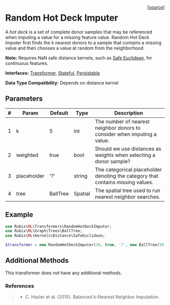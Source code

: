 <span style="float:right;"><a href="https://github.com/RubixML/ML/blob/master/src/Transformers/RandomHotDeckImputer.php">[source]</a></span>

# Random Hot Deck Imputer
A *hot deck* is a set of complete donor samples that may be referenced when imputing a value for a missing feature value. Random Hot Deck Imputer first finds the k nearest donors to a sample that contains a missing value and then chooses a value at random from the neighborhood.

**Note:** Requires NaN safe distance kernels, such as [Safe Euclidean](../kernels/distance/safe-euclidean.md), for continuous features.

**Interfaces:** [Transformer](api.md#transformers), [Stateful](api.md#stateful), [Persistable](../persistable.md)

**Data Type Compatibility:** Depends on distance kernel

## Parameters
| # | Param | Default | Type | Description |
|---|---|---|---|---|
| 1 | k | 5 | int | The number of nearest neighbor donors to consider when imputing a value. |
| 2 | weighted | true | bool | Should we use distances as weights when selecting a donor sample? |
| 3 | placeholder | '?' | string | The categorical placeholder denoting the category that contains missing values. |
| 4 | tree | BallTree | Spatial | The spatial tree used to run nearest neighbor searches. |

## Example
```php
use Rubix\ML\Transformers\RandomHotDeckImputer;
use Rubix\ML\Graph\Trees\BallTree;
use Rubix\ML\Kernels\Distance\SafeEuclidean;

$transformer = new RandomHotDeckImputer(20, true, '?', new BallTree(50, new SafeEuclidean()));
```

## Additional Methods
This transformer does not have any additional methods.

### References
>- C. Hasler et al. (2015). Balanced k-Nearest Neighbor Imputation.